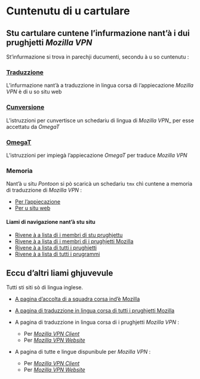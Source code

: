 # Cuntenutu di u cartulare

## Stu cartulare cuntene l’infurmazione nant’à i dui prughjetti _Mozilla VPN_

St’infurmazione si trova in parechji ducumenti, secondu à u so cuntenutu :

### [Traduzzione](Traduzzione.md)
L’infurmazione nant’à a traduzzione in lingua corsa di l’appiecazione _Mozilla VPN_ è di u so situ web

### [Cunversione](Cunversione.md)
L’istruzzioni per cunvertisce un schedariu di lingua di _Mozilla VPN__ per esse accettatu da _OmegaT_

### [OmegaT](OmegaT.md)
L’istruzzioni per impiegà l’appiecazione _OmegaT_ per traduce _Mozilla VPN_

### __Memoria__
Nant’à u situ _Pontoon_ si pò scaricà un schedariu `tmx` chì cuntene a memoria di traduzzione di _Mozilla VPN_ :
- [Per l’appiecazione](https://pontoon.mozilla.org/translation-memory/co.mozilla-vpn-client.tmx)
- [Per u situ web](https://pontoon.mozilla.org/translation-memory/co.mozilla-vpn-website.tmx)

#### Liami di navigazione nant’à stu situ
- [Rivene à a lista di i membri di stu prughjettu](./)
- [Rivene à a lista di i membri di i prughjetti Mozilla](../)
- [Rivene à a lista di tutti i prughjetti](../../)
- [Rivene à a lista di tutti i prugrammi](../../../../../#readme)

## Eccu d’altri liami ghjuvevule
Tutti sti siti sò di lingua inglese.

- [A pagina d’accolta di a squadra corsa ind’è Mozilla](https://pontoon.mozilla.org/co/info/)

- [A pagina di traduzzione in lingua corsa di tutti i prughjetti Mozilla](https://pontoon.mozilla.org/co/)

- A pagina di traduzzione in lingua corsa di i prughjetti _Mozilla VPN_ :
  - Per [_Mozilla VPN Client_](https://pontoon.mozilla.org/co/mozilla-vpn-client/)
  - Per [_Mozilla VPN Website_](https://pontoon.mozilla.org/co/mozilla-vpn-website/)

- A pagina di tutte e lingue dispunibule per _Mozilla VPN_ :
  - Per [_Mozilla VPN Client_](https://pontoon.mozilla.org/projects/mozilla-vpn-client/)
  - Per [_Mozilla VPN Website_](https://pontoon.mozilla.org/projects/mozilla-vpn-website/)
